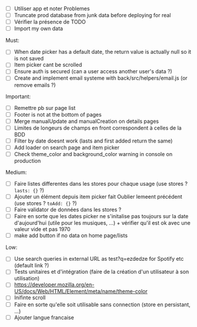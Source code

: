 - [ ] Utiliser app et noter Problemes
- [ ] Truncate prod database from junk data before deploying for real
- [ ] Vérifier la présence de TODO
- [ ] Import my own data

Must:
- [ ] When date picker has a default date, the return value is actually null so it is not saved
- [ ] Item picker cant be scrolled
- [ ] Ensure auth is secured (can a user access another user's data ?)
- [ ] Create and implement email systeme with back/src/helpers/email.js (or remove emails ?)

Important:
- [ ] Remettre pb sur page list
- [ ] Footer is not at the bottom of pages
- [ ] Merge manualUpdate and manualCreation on details pages
- [ ] Limites de longeurs de champs en front correspondent à celles de la BDD
- [ ] Filter by date doesnt work (lasts and first added return the same)
- [ ] Add loader on search page and item picker
- [ ] Check theme_color and background_color warning in console on production

Medium:
- [ ] Faire listes differentes dans les stores pour chaque usage (use stores ? `lasts: {}` ?)
- [ ] Ajouter un élément depuis item picker fait Oublier lemeent précédent (use stores ? `toAdd: {}` ?)
- [ ] Faire validator de données dans les stores ?
- [ ] Faire en sorte que les dates picker ne s'initalise pas toujours sur la date d'aujourd'hui (utile pour les musiques, …) + vérifier qu'il est ok avec une valeur vide et pas 1970
- [ ] make add button if no data on home page/lists

Low:
- [ ] Use search queries in external URL as test?q=ezdedze for Spotify etc (default link ?)
- [ ] Tests unitaires et d'intégration (faire de la création d'un utilisateur à son utilisation)
- [ ] https://developer.mozilla.org/en-US/docs/Web/HTML/Element/meta/name/theme-color
- [ ] Inifinte scroll
- [ ] Faire en sorte qu'elle soit utilisable sans connection (store en persistant, ...)
- [ ] Ajouter langue francaise